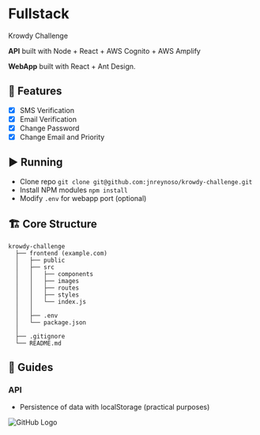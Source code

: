 # Fullstack

Krowdy Challenge

**API** built with Node + React + AWS Cognito + AWS Amplify

**WebApp** built with React + Ant Design. 

## 📝 Features
- [x] SMS Verification
- [x] Email Verification
- [x] Change Password
- [x] Change Email and Priority

## ▶️ Running
- Clone repo `git clone git@github.com:jnreynoso/krowdy-challenge.git`
- Install NPM modules `npm install`
- Modify `.env` for webapp port (optional)

## 🏗 Core Structure
    krowdy-challenge
      ├── frontend (example.com)
      │   ├── public
      │   ├── src
      │   │   ├── components
      │   │   ├── images
      │   │   ├── routes
      │   │   ├── styles
      │   │   └── index.js
      │   │
      │   ├── .env
      │   └── package.json
      │
      ├── .gitignore
      └── README.md

## 📘 Guides
### API
- Persistence of data with localStorage (practical purposes)

![GitHub Logo](https://s3.amazonaws.com/inticode-public/public/images/krowdy-challenge.png)
